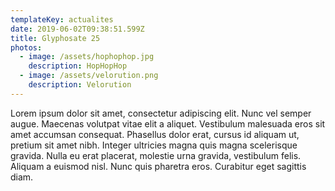```yaml
---
templateKey: actualites
date: 2019-06-02T09:38:51.599Z
title: Glyphosate 25
photos: 
  - image: /assets/hophophop.jpg
    description: HopHopHop
  - image: /assets/velorution.png
    description: Velorution
---
```


Lorem ipsum dolor sit amet, consectetur adipiscing elit. Nunc vel semper
  augue. Maecenas volutpat vitae elit a aliquet. Vestibulum malesuada eros sit
  amet accumsan consequat. Phasellus dolor erat, cursus id aliquam ut, pretium
  sit amet nibh. Integer ultricies magna quis magna scelerisque gravida. Nulla
  eu erat placerat, molestie urna gravida, vestibulum felis. Aliquam a euismod
  nisl. Nunc quis pharetra eros. Curabitur eget sagittis diam.
